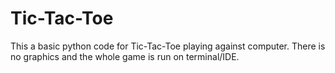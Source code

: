 # Tic-Tac-Toe
This a basic python code for Tic-Tac-Toe playing against computer. There is no graphics and the whole game is run on terminal/IDE.
